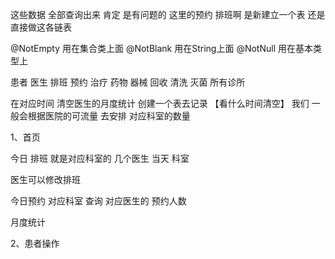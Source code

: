 这些数据 全部查询出来 肯定 是有问题的
这里的预约 排班啊 是新建立一个表 还是 直接做这各链表 

@NotEmpty 用在集合类上面
@NotBlank 用在String上面
@NotNull    用在基本类型上



患者
医生
排班 
预约
治疗 
药物 器械 
回收 
清洗 
灭菌
所有诊所





在对应时间 清空医生的月度统计
创建一个表去记录 【看什么时间清空】
我们 一般会根据医院的可流量 去安排 对应科室的数量 


1、首页

今日 排班 就是对应科室的 几个医生
当天 科室 

医生可以修改排班

今日预约 对应科室 查询 对应医生的 预约人数

月度统计

2、患者操作






